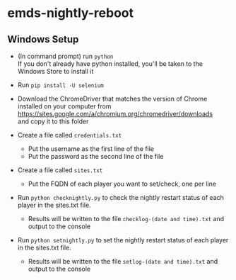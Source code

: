 # emds-nightly-reboot
## Windows Setup
* (In command prompt) run `python`  
If you don't already have python installed, you'll be taken to the Windows Store to install it

* Run `pip install -U selenium`

* Download the ChromeDriver that matches the version of Chrome installed on your computer from  
https://sites.google.com/a/chromium.org/chromedriver/downloads  
and copy it to this folder

* Create a file called `credentials.txt`
  * Put the username as the first line of the file
  * Put the password as the second line of the file

* Create a file called `sites.txt`
  * Put the FQDN of each player you want to set/check, one per line

* Run `python checknightly.py` to check the nightly restart status of each player in the sites.txt file.
  * Results will be written to the file `checklog-(date and time).txt` and output to the console

* Run `python setnightly.py` to set the nightly restart status of each player in the sites.txt file.
  * Results will be written to the file `setlog-(date and time).txt` and output to the console
